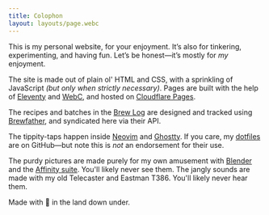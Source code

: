 ```yaml
---
title: Colophon
layout: layouts/page.webc
---
```


This is my personal website, for your enjoyment. It’s also for tinkering, experimenting, and having fun. Let’s be honest—it’s mostly for _my_ enjoyment.

The site is made out of plain ol' HTML and CSS, with a sprinkling of JavaScript _(but only when strictly necessary)_. Pages are built with the help of [Eleventy](https://www.11ty.dev/) and [WebC](https://github.com/11ty/webc), and hosted on [Cloudflare Pages](https://pages.cloudflare.com/).

The recipes and batches in the [Brew Log](/beer/brew-log/) are designed and tracked using [Brewfather](https://brewfather.app/), and syndicated here via their API.

The tippity-taps happen inside [Neovim](https://neovim.io/) and [Ghostty](https://ghostty.org/). If you care, my [dotfiles](https://github.com/andybluntish/dotfiles) are on GitHub—but note this is _not_ an endorsement for their use.

The purdy pictures are made purely for my own amusement with [Blender](https://www.blender.org/) and the [Affinity suite](https://affinity.serif.com/). You'll likely never see them. The jangly sounds are made with my old Telecaster and Eastman T386. You'll likely never hear them.

Made with <span role="img" aria-label="orange heart">🧡</span> in the land down under.

